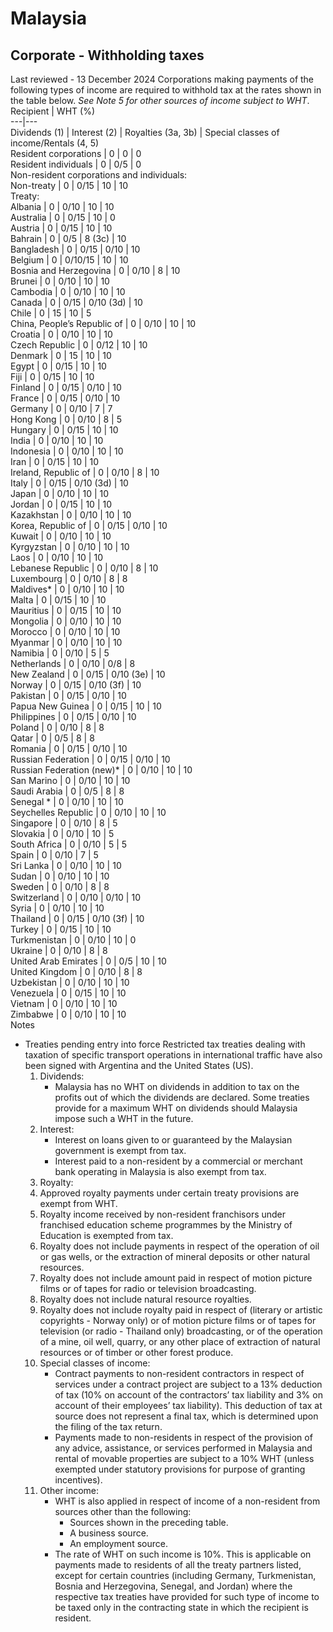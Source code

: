 # Malaysia
## Corporate - Withholding taxes
Last reviewed - 13 December 2024
Corporations making payments of the following types of income are required to withhold tax at the rates shown in the table below. _See Note 5 for other sources of income subject to WHT_.
Recipient | WHT (%)  
---|---  
Dividends (1) | Interest (2) | Royalties (3a, 3b) | Special classes of income/Rentals (4, 5)  
Resident corporations | 0 | 0 | 0  
Resident individuals | 0 | 0/5 | 0  
Non-resident corporations and individuals:  
Non-treaty | 0 | 0/15 | 10 | 10  
Treaty:  
Albania | 0 | 0/10 | 10 | 10  
Australia | 0 | 0/15 | 10 | 0  
Austria | 0 | 0/15 | 10 | 10  
Bahrain | 0 | 0/5 | 8 (3c) | 10  
Bangladesh | 0 | 0/15 | 0/10 | 10  
Belgium | 0 | 0/10/15 | 10 | 10  
Bosnia and Herzegovina  | 0 | 0/10 | 8 | 10  
Brunei | 0 | 0/10 | 10 | 10  
Cambodia | 0 | 0/10 | 10 | 10  
Canada | 0 | 0/15 | 0/10 (3d) | 10  
Chile | 0 | 15 | 10 | 5  
China, People’s Republic of | 0 | 0/10 | 10 | 10  
Croatia | 0 | 0/10 | 10 | 10  
Czech Republic | 0 | 0/12 | 10 | 10  
Denmark | 0 | 15 | 10 | 10  
Egypt | 0 | 0/15 | 10 | 10  
Fiji | 0 | 0/15 | 10 | 10  
Finland | 0 | 0/15 | 0/10 | 10  
France | 0 | 0/15 | 0/10 | 10  
Germany | 0 | 0/10 | 7 | 7  
Hong Kong | 0 | 0/10 | 8 | 5  
Hungary | 0 | 0/15 | 10 | 10  
India | 0 | 0/10 | 10 | 10  
Indonesia | 0 | 0/10 | 10 | 10  
Iran | 0 | 0/15 | 10 | 10  
Ireland, Republic of | 0 | 0/10 | 8 | 10  
Italy | 0 | 0/15 | 0/10 (3d) | 10  
Japan | 0 | 0/10 | 10 | 10  
Jordan | 0 | 0/15 | 10 | 10  
Kazakhstan | 0 | 0/10 | 10 | 10  
Korea, Republic of | 0 | 0/15 | 0/10 | 10  
Kuwait | 0 | 0/10 | 10 | 10  
Kyrgyzstan | 0 | 0/10 | 10 | 10  
Laos | 0 | 0/10 | 10 | 10  
Lebanese Republic | 0 | 0/10 | 8 | 10  
Luxembourg | 0 | 0/10 | 8 | 8  
Maldives* | 0 | 0/10 | 10 | 10  
Malta | 0 | 0/15 | 10 | 10  
Mauritius | 0 | 0/15 | 10 | 10  
Mongolia | 0 | 0/10 | 10 | 10  
Morocco | 0 | 0/10 | 10 | 10  
Myanmar | 0 | 0/10 | 10 | 10  
Namibia | 0 | 0/10 | 5 | 5  
Netherlands | 0 | 0/10 | 0/8 | 8  
New Zealand | 0 | 0/15 | 0/10 (3e) | 10  
Norway | 0 | 0/15 | 0/10 (3f) | 10  
Pakistan | 0 | 0/15 | 0/10 | 10  
Papua New Guinea | 0 | 0/15 | 10 | 10  
Philippines | 0 | 0/15 | 0/10 | 10  
Poland  | 0 | 0/10 | 8 | 8  
Qatar | 0 | 0/5 | 8 | 8  
Romania | 0 | 0/15 | 0/10 | 10  
Russian Federation | 0 | 0/15 | 0/10 | 10  
Russian Federation (new)* | 0 | 0/10 | 10 | 10  
San Marino | 0 | 0/10 | 10 | 10  
Saudi Arabia | 0 | 0/5 | 8 | 8  
Senegal * | 0 | 0/10 | 10 | 10  
Seychelles Republic | 0 | 0/10 | 10 | 10  
Singapore | 0 | 0/10 | 8 | 5  
Slovakia | 0 | 0/10 | 10 | 5  
South Africa | 0 | 0/10 | 5 | 5  
Spain | 0 | 0/10 | 7 | 5  
Sri Lanka | 0 | 0/10 | 10 | 10  
Sudan | 0 | 0/10 | 10 | 10  
Sweden | 0 | 0/10 | 8 | 8  
Switzerland | 0 | 0/10 | 0/10 | 10  
Syria | 0 | 0/10 | 10 | 10  
Thailand | 0 | 0/15 | 0/10 (3f) | 10  
Turkey | 0 | 0/15 | 10 | 10  
Turkmenistan | 0 | 0/10 | 10 | 0  
Ukraine | 0 | 0/10 | 8 | 8  
United Arab Emirates | 0 | 0/5 | 10 | 10  
United Kingdom | 0 | 0/10 | 8 | 8  
Uzbekistan | 0 | 0/10 | 10 | 10  
Venezuela | 0 | 0/15 | 10 | 10  
Vietnam | 0 | 0/10 | 10 | 10  
Zimbabwe | 0 | 0/10 | 10 | 10  
Notes
* Treaties pending entry into force
Restricted tax treaties dealing with taxation of specific transport operations in international traffic have also been signed with Argentina and the United States (US).
  1. Dividends: 
     * Malaysia has no WHT on dividends in addition to tax on the profits out of which the dividends are declared. Some treaties provide for a maximum WHT on dividends should Malaysia impose such a WHT in the future.
  2. Interest: 
     * Interest on loans given to or guaranteed by the Malaysian government is exempt from tax.
     * Interest paid to a non-resident by a commercial or merchant bank operating in Malaysia is also exempt from tax.
  3. Royalty: 
    1. Approved royalty payments under certain treaty provisions are exempt from WHT.
    2. Royalty income received by non-resident franchisors under franchised education scheme programmes by the Ministry of Education is exempted from tax.
    3. Royalty does not include payments in respect of the operation of oil or gas wells, or the extraction of mineral deposits or other natural resources.
    4. Royalty does not include amount paid in respect of motion picture films or of tapes for radio or television broadcasting.
    5. Royalty does not include natural resource royalties.
    6. Royalty does not include royalty paid in respect of (literary or artistic copyrights - Norway only) or of motion picture films or of tapes for television (or radio - Thailand only) broadcasting, or of the operation of a mine, oil well, quarry, or any other place of extraction of natural resources or of timber or other forest produce.
  4. Special classes of income: 
     * Contract payments to non-resident contractors in respect of services under a contract project are subject to a 13% deduction of tax (10% on account of the contractors’ tax liability and 3% on account of their employees’ tax liability). This deduction of tax at source does not represent a final tax, which is determined upon the filing of the tax return.
     * Payments made to non-residents in respect of the provision of any advice, assistance, or services performed in Malaysia and rental of movable properties are subject to a 10% WHT (unless exempted under statutory provisions for purpose of granting incentives).
  5. Other income: 
     * WHT is also applied in respect of income of a non-resident from sources other than the following: 
       * Sources shown in the preceding table.
       * A business source.
       * An employment source.
     * The rate of WHT on such income is 10%. This is applicable on payments made to residents of all the treaty partners listed, except for certain countries (including Germany, Turkmenistan, Bosnia and Herzegovina, Senegal, and Jordan) where the respective tax treaties have provided for such type of income to be taxed only in the contracting state in which the recipient is resident.


